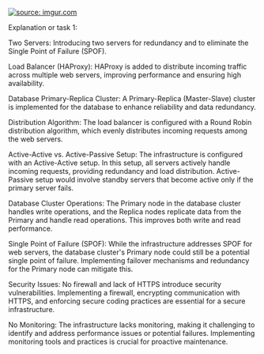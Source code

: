 <a href="https://imgur.com/vK8tTwx"><img src="https://i.imgur.com/vK8tTwx.jpg" title="source: imgur.com" /></a>
<br>

Explanation or task 1:

Two Servers:
Introducing two servers for redundancy and to eliminate the Single Point of Failure (SPOF).

Load Balancer (HAProxy):
HAProxy is added to distribute incoming traffic across multiple web servers, improving performance and ensuring high availability.

Database Primary-Replica Cluster:
A Primary-Replica (Master-Slave) cluster is implemented for the database to enhance reliability and data redundancy.

Distribution Algorithm:
The load balancer is configured with a Round Robin distribution algorithm, which evenly distributes incoming requests among the web servers.

Active-Active vs. Active-Passive Setup:
The infrastructure is configured with an Active-Active setup. In this setup, all servers actively handle incoming requests, providing redundancy and load distribution. Active-Passive setup would involve standby servers that become active only if the primary server fails.

Database Cluster Operations:
The Primary node in the database cluster handles write operations, and the Replica nodes replicate data from the Primary and handle read operations. This improves both write and read performance.

Single Point of Failure (SPOF):
While the infrastructure addresses SPOF for web servers, the database cluster's Primary node could still be a potential single point of failure. Implementing failover mechanisms and redundancy for the Primary node can mitigate this.

Security Issues:
No firewall and lack of HTTPS introduce security vulnerabilities. Implementing a firewall, encrypting communication with HTTPS, and enforcing secure coding practices are essential for a secure infrastructure.

No Monitoring:
The infrastructure lacks monitoring, making it challenging to identify and address performance issues or potential failures. Implementing monitoring tools and practices is crucial for proactive maintenance.


